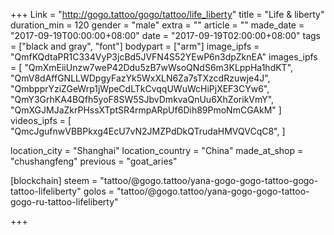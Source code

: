 +++
Link = "http://gogo.tattoo/gogo/tattoo/life_liberty"
title = "Life & liberty"
duration_min = 120
gender = "male"
extra = ""
article = ""
made_date = "2017-09-19T00:00:00+08:00"
date = "2017-09-19T02:00:00+08:00"
tags = ["black and gray", "font"]
bodypart = ["arm"]
image_ipfs = "QmfKQdtaPR1C334VyP3jcBd5JVFN4S52YEwP6n3dpZknEA"
images_ipfs = [
  "QmXmEiiUnzw7weP42Ddu5zB7wWsoQNdS6m3KLppHa1hdKT",
  "QmV8dAffGNLLWDpgyFazYk5WxXLN6Za7sTXzcdRzuwje4J",
  "QmbpprYziZGeWrp1jWpeCdLTkCvqqUWuWcHiPjXEF3CYw6",
  "QmY3GrhKA4BQfh5yoF8SW5SJbvDmkvaQnUu6XhZorikVmY",
  "QmXGJMJaZkrPHssXTptSR4rmpARpUf6Dih89PmoNmCGAkM"
]
videos_ipfs = [  "QmcJgufnwVBBPkxg4EcU7vN2JMZPdDkQTrudaHMVQVCqC8",
]

location_city = "Shanghai"
location_country = "China"
made_at_shop = "chushangfeng"
previous = "goat_aries"

[blockchain]
steem = "tattoo/@gogo.tattoo/yana-gogo-gogo-tattoo-gogo-tattoo-lifeliberty"
golos = "tattoo/@gogo.tattoo/yana-gogo-gogo-tattoo-gogo-ru-tattoo-lifeliberty"

+++
